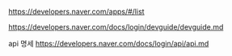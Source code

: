 https://developers.naver.com/apps/#/list

https://developers.naver.com/docs/login/devguide/devguide.md

api 명세
https://developers.naver.com/docs/login/api/api.md
